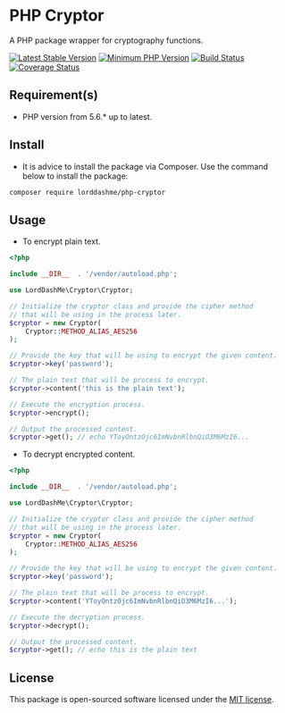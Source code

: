 # PHP Cryptor

A PHP package wrapper for cryptography functions.

[![Latest Stable Version](https://img.shields.io/packagist/v/lorddashme/php-cryptor.svg?style=flat-square)](https://packagist.org/packages/lorddashme/php-cryptor) [![Minimum PHP Version](https://img.shields.io/badge/php-%3E%3D%205.6-8892BF.svg?style=flat-square)](https://php.net/) [![Build Status](https://img.shields.io/travis/LordDashMe/php-cryptor/master.svg?style=flat-square)](https://travis-ci.org/LordDashMe/php-cryptor) [![Coverage Status](https://img.shields.io/coveralls/LordDashMe/php-cryptor/master.svg?style=flat-square)](https://coveralls.io/github/LordDashMe/php-cryptor?branch=master)

## Requirement(s)

- PHP version from 5.6.* up to latest.

## Install

- It is advice to install the package via Composer. Use the command below to install the package:

```txt
composer require lorddashme/php-cryptor
```

## Usage

- To encrypt plain text.

```php
<?php

include __DIR__  . '/vendor/autoload.php';

use LordDashMe\Cryptor\Cryptor;

// Initialize the cryptor class and provide the cipher method
// that will be using in the process later.
$cryptor = new Cryptor(
    Cryptor::METHOD_ALIAS_AES256
);

// Provide the key that will be using to encrypt the given content.
$cryptor->key('password');

// The plain text that will be process to encrypt.
$cryptor->content('this is the plain text');

// Execute the encryption process.
$cryptor->encrypt();

// Output the processed content.
$cryptor->get(); // echo YToyOntzOjc6ImNvbnRlbnQiO3M6MzI6...
```

- To decrypt encrypted content.

```php
<?php

include __DIR__  . '/vendor/autoload.php';

use LordDashMe\Cryptor\Cryptor;

// Initialize the cryptor class and provide the cipher method
// that will be using in the process later.
$cryptor = new Cryptor(
    Cryptor::METHOD_ALIAS_AES256
);

// Provide the key that will be using to encrypt the given content.
$cryptor->key('password');

// The plain text that will be process to encrypt.
$cryptor->content('YToyOntzOjc6ImNvbnRlbnQiO3M6MzI6...');

// Execute the decryption process.
$cryptor->decrypt();

// Output the processed content.
$cryptor->get(); // echo this is the plain text
```

## License

This package is open-sourced software licensed under the [MIT license](https://opensource.org/licenses/MIT).
